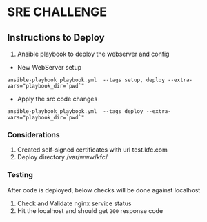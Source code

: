 
# SRE CHALLENGE
## Instructions to Deploy

1. Ansible playbook to deploy the webserver and config

- New WebServer setup
```
ansible-playbook playbook.yml  --tags setup, deploy --extra-vars="playbook_dir=`pwd`"
```

- Apply the src code changes
```
ansible-playbook playbook.yml  --tags deploy --extra-vars="playbook_dir=`pwd`"
```

### Considerations

1. Created self-signed certificates with url test.kfc.com
2. Deploy directory /var/www/kfc/


### Testing
After code is deployed, below checks will be done against localhost
1. Check and Validate nginx service status
2. Hit the localhost and should get `200` response code
